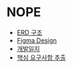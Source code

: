 # NOPE

- [ERD 구조](https://www.erdcloud.com/d/WoRdxzJrXMmRPRsM9)
- [Figma Design](https://www.figma.com/file/CSyn19MDrtKQZVuK16gMuL/NOPE?node-id=16%3A497)
- [개발일지](https://www.notion.so/NOPE-e1132140ab044ce2b3a26e615134bdf3)
- [핵심 요구사항 추출](https://hackmd.io/@2DcBTbb-T96NZL-Ua_IWmA/HkDC2ls-s)
